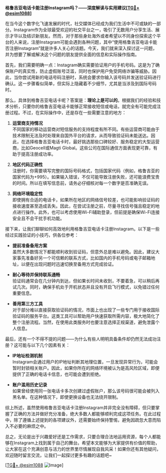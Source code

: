 **格鲁吉亚电话卡能注册Instagram吗？——深度解读与实用建议[[TG💪+ @esim1088](https://t.me/s/esim1088)]**

在当今这个数字化飞速发展的时代，社交媒体已经成为我们生活中不可或缺的一部分。Instagram作为全球最受欢迎的社交平台之一，吸引了无数用户分享生活、展示才华以及结识新朋友。然而，对于那些身处海外或者希望以不同身份探索这个平台的人来说，注册Instagram可能会遇到各种问题，其中“使用格鲁吉亚电话卡能否注册Instagram”就是许多人关心的话题。今天，我们就来深入探讨这一问题，并为想要了解或解决这个问题的朋友提供全面的信息和实际操作指南。

首先，我们需要明确一点：Instagram确实需要验证用户的手机号码。这是为了确保账户的真实性，防止虚假账号泛滥，同时也保护用户免受网络诈骗等威胁。因此，当你尝试用新的电话号码注册时，系统会要求你输入该号码并发送验证码进行确认。这一步骤看似简单，但实际上隐藏着不少细节，尤其是当涉及到国际号码时。

那么，具体到格鲁吉亚电话卡呢？答案是：**理论上是可以的**。根据我们的经验和技术分析，只要你的格鲁吉亚电话卡能够正常接收短信或电话，就完全有可能完成注册过程。不过，在实际操作中，还是存在一些需要注意的地方：

1. **运营商支持情况**  
   不同国家的移动运营商对短信服务的支持程度有所不同。有些运营商可能由于技术限制无法及时处理来自国外平台的请求，从而导致验证码未能送达。因此，在选择格鲁吉亚电话卡时，最好挑选那些口碑较好、服务稳定的大型运营商，比如Geocell或Magti Global。这些公司在国际通信方面表现更可靠，有助于提高注册成功率。

2. **地区代码正确性**  
   注册时，你需要填写完整的国际号码格式，包括国家代码（例如，格鲁吉亚的国家代码为+995）。如果输入错误，不仅可能导致注册失败，还可能浪费宝贵的时间。所以在填写信息前，请务必仔细核对每一个数字是否准确无误。

3. **网络环境稳定性**  
   即使拥有合适的电话卡，如果所在地区的网络信号较差，也可能影响验证码的接收速度甚至造成丢失。因此，在尝试注册之前，尽量寻找信号强且稳定的地点进行操作。此外，也可以考虑使用Wi-Fi辅助登录，但前提是确保Wi-Fi连接安全且不会干扰手机功能。

接下来，让我们聊聊如何高效地利用格鲁吉亚电话卡注册Instagram。以下是一些经过实践验证的小技巧，供各位参考：

- **提前准备备用方案**  
  虽然大多数情况下都能顺利收到验证码，但意外总是难以避免。因此，建议大家事先准备好另一个可信赖的联系方式，比如国内的手机号码或电子邮箱地址，以便在出现问题时迅速切换至备用方式完成验证。

- **耐心等待并保持联系通畅**  
  验证码通常会在几分钟内到达，但如果长时间未收到，不要着急，可以稍后再试几次。同时，确保手机处于开机状态并且没有开启飞行模式，以免错过任何重要信息。

- **善用第三方工具**  
  对于部分难以直接获取验证码的情况，市面上也出现了一些专门用于接收国际验证码的服务平台。这类工具可以帮助用户快速获取所需内容，极大地简化了整个注册流程。当然，在使用此类服务时也要注意选择正规渠道，避免泄露个人信息。

最后，还有一个不得不提的问题——为什么有些人明明具备条件却仍然无法成功注册？这可能与以下几个因素有关：

- **IP地址检测机制**  
  Instagram会通过用户的IP地址判断其地理位置，一旦发现异常行为，可能会暂时封锁相关账户。因此，如果你所在的网络环境被认为是高风险区域，即便提供了正确的电话卡信息，也可能会遭到拒绝。

- **账户滥用历史记录**  
  如果曾经使用同一张电话卡多次创建过虚假账户，那么该号码很可能会被列入黑名单。在这种情况下，即使更换设备也无法绕开限制。

综上所述，虽然使用格鲁吉亚电话卡注册Instagram并非完全没有障碍，但只要掌握了正确的方法并做好充分准备，绝大多数人都能够顺利完成这项任务。在此过程中，除了遵循上述提到的各项建议外，还需要始终保持警惕，避免因疏忽大意而陷入不必要的麻烦之中。

总之，无论是出于兴趣爱好还是工作需求，只要合理合法地运用资源，每个人都能够在Instagram上找到属于自己的舞台。希望本文能够为大家提供有价值的帮助，让大家在这个充满创意与活力的世界里尽情展现自我风采！如果你还有其他疑问，欢迎随时留言交流，让我们一起探讨更多有趣的话题吧~

[[TG💪+ @esim1088](https://t.me/s/esim1088) ![Image](https://i.postimg.cc/4NQfJmqS/Snipaste-2025-05-13-00-14-12.png)]